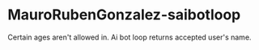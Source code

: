# MauroRubenGonzalez-saibotloop
Certain ages aren't allowed in. Ai bot loop returns accepted user's name.
